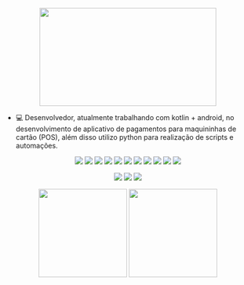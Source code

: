 <p align="center">
  <img width="360" height="200" src="https://brigadaligeiraestelar.files.wordpress.com/2023/01/121378-fc5a0a0d-5dbe-481f-aafa-ef0047587a56-profile.gif">
</p>
<!-- <p align="center">
  <img width="360" height="200" src="https://media.tenor.com/AezZlqa4ZJYAAAAC/cowboy-bebop-hacker.gif">
</p>
 -->

- 💻 Desenvolvedor, atualmente trabalhando com kotlin + android, no desenvolvimento de aplicativo de pagamentos para maquininhas de cartão (POS), além disso utilizo python para realização de scripts e automações.

<!--[![](https://img.shields.io/badge/Discord-7289DA?&logo=discord&logoColor=white)](https://discord.gg/WKmNtFmUBc) 
[![](https://img.shields.io/badge/LinkedIn-0077B5?&logo=linkedin&logoColor=white)](https://www.linkedin.com/in/vitor-gon%C3%A7alves-vieira-0556aa176/)
[![](https://img.shields.io/badge/Steam-000000?&logo=steam&logoColor=white)](https://steamcommunity.com/id/crizon22)
[![](https://img.shields.io/badge/Crizon22-003791?&logo=playstation&logoColor=white)](https://www.playstation.com/pt-br/support/account/add-friends-psn/#send)
[![](https://img.shields.io/badge/Twitch-9146FF?&logo=twitch&logoColor=white)](https://www.twitch.tv/crizon22)

[![](https://img.shields.io/badge/IDE-Visual%20Studio%20Code-blue?style=flat-square&logo=Visual-Studio-Code)](https://code.visualstudio.com/)
[![](https://img.shields.io/badge/IntelliJIDEA-000000.svg?&logo=intellij-idea&logoColor=white)](https://www.jetbrains.com/idea/)
[![](https://img.shields.io/badge/Android%20Studio-3DDC84.svg?logo=android-studio&logoColor=white)](https://developer.android.com/studio)
[![](https://img.shields.io/badge/Python-3776AB?&logo=python&logoColor=white)](https://www.python.org/)
[![](https://img.shields.io/badge/Kotlin-%230095D5.svg?&logo=kotlin&logoColor=white)](https://kotlinlang.org/)
-->

<p align="center">
  <a href="https://github.com/vvieira22"><img src="https://skillicons.dev/icons?i=github"/></a>
  <a href="https://git-scm.com"><img src="https://skillicons.dev/icons?i=git"/></a>
  <a href="https://developer.android.com/studio"><img src="https://skillicons.dev/icons?i=androidstudio"/></a>
  <a href="https://kotlinlang.org"><img src="https://skillicons.dev/icons?i=kotlin"/></a>
  <a href="https://www.python.org"><img src="https://skillicons.dev/icons?i=python"/></a>
  <a href="https://code.visualstudio.com"><img src="https://skillicons.dev/icons?i=vscode"/></a>
  <a href="https://www.jetbrains.com/pt-br/idea/"><img src="https://skillicons.dev/icons?i=idea"/></a>
  <a href="https://www.jenkins.io/"><img src="https://skillicons.dev/icons?i=jenkins"/></a>
  <a href="https://www.postman.com"><img src="https://skillicons.dev/icons?i=postman"/></a>
  <a href="https://www.linkedin.com/in/vitor-gon%C3%A7alves-vieira-0556aa176/"><img src="https://skillicons.dev/icons?i=linkedin"/></a>
  <a href="https://discord.com/users/277607401069477888"><img src="https://skillicons.dev/icons?i=discord"/></a>
</p>

<p align="center">
  <a href="https://steamcommunity.com/id/crizon22"><img src="https://img.shields.io/badge/Steam-000000?&logo=steam&logoColor=white"/></a>
  <a href="https://www.playstation.com/pt-br/support/account/add-friends-psn/#send"><img src="https://img.shields.io/badge/Crizon22-003791?&logo=playstation&logoColor=white"/></a>
  <a href="https://www.twitch.tv/crizon22"><img src="https://img.shields.io/badge/Twitch-9146FF?&logo=twitch&logoColor=white"/></a>
</p>

<div align="center">
  <img height="180em" src="https://github-readme-stats.vercel.app/api?username=vvieira22&show_icons=true&theme=aura&include_all_commits=true&count_private=true&custom_title=Github%20Status"/>
  <img height="180em" src="https://github-readme-stats.vercel.app/api/top-langs/?username=vvieira22&layout=compact&langs_count=7&theme=aura&custom_title=Linguagens%20mais%20usadas"/>
</div>
</div>

